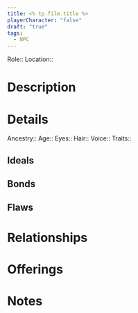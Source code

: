 ```yaml
---
title: <% tp.file.title %>
playerCharacter: "false"
draft: "true"
tags:
  - NPC
---
```


Role::
Location::

# Description

# Details
Ancestry::
Age::
Eyes::
Hair::
Voice::
Traits::

## Ideals
## Bonds
## Flaws
# Relationships
# Offerings
# Notes